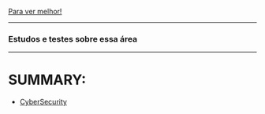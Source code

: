 [Para ver melhor!](https://julinha.gitbook.io/cybersecurity/)


---
### Estudos e testes sobre essa área
---

# SUMMARY:

* [CyberSecurity](https://github.com/juliaRobertav/CyberSecurity/blob/main/studyCyber/README.md)
